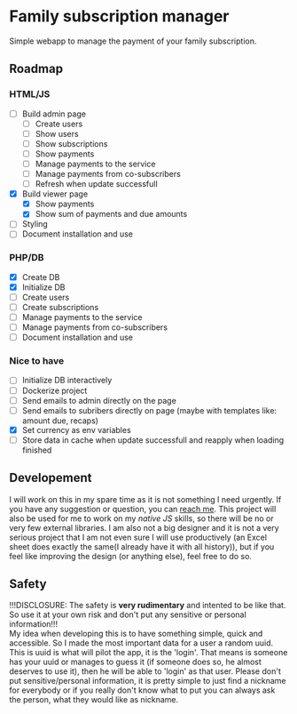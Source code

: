 # Family subscription manager
Simple webapp to manage the payment of your family subscription.
## Roadmap
### HTML/JS
- [ ] Build admin page
    - [ ] Create users
    - [ ] Show users
    - [ ] Show subscriptions
    - [ ] Show payments
    - [ ] Manage payments to the service
    - [ ] Manage payments from co-subscribers
    - [ ] Refresh when update successfull
- [x] Build viewer page
    - [x] Show payments
    - [x] Show sum of payments and due amounts
- [ ] Styling
- [ ] Document installation and use 
### PHP/DB
- [x] Create DB
- [x] Initialize DB
- [ ] Create users
- [ ] Create subscriptions
- [ ] Manage payments to the service
- [ ] Manage payments from co-subscribers
- [ ] Document installation and use 
### Nice to have
- [ ] Initialize DB interactively 
- [ ] Dockerize project
- [ ] Send emails to admin directly on the page
- [ ] Send emails to subribers directly on page (maybe with templates like: amount due, recaps)
- [x] Set currency as env variables 
- [ ] Store data in cache when update successfull and reapply when loading finished
## Developement
I will work on this in my spare time as it is not something I need urgently. If you have any suggestion or question, you can [reach me](mailto:contact@icybow.com).
This project will also be used for me to work on my *native JS* skills, so there will be no or very few external libraries. I am also not a big designer and it is not a very serious project that I am not even sure I will use productively (an Excel sheet does exactly the same(I already have it with all history)), but if you feel like improving the design (or anything else), feel free to do so.
## Safety
!!!DISCLOSURE: The safety is **very rudimentary** and intented to be like that. So use it at your own risk and don't put any sensitive or personal information!!!\
My idea when developing this is to have something simple, quick and accessible. So I made the most important data for a user a random uuid. This is uuid is what will pilot the app, it is the 'login'. That means is someone has your uuid or manages to guess it (if someone does so, he almost deserves to use it), then he will be able to 'login' as that user. Please don't put sensitive/personal information, it is pretty simple to just find a nickname for everybody or if you really don't know what to put you can always ask the person, what they would like as nickname.
